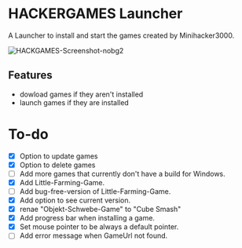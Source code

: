 # HACKERGAMES Launcher

A Launcher to install and start the games created by Minihacker3000.

![HACKGAMES-Screenshot-nobg2](https://github.com/user-attachments/assets/04016300-3a33-4249-b5b9-212f4f448604)

## Features
- dowload games if they aren't installed
- launch games if they are installed

# To-do
- [x] Option to update games
- [x] Option to delete games
- [ ] Add more games that currently don't have a build for Windows.
- [x] Add Little-Farming-Game.
- [ ] Add bug-free-version of Little-Farming-Game.
- [x] Add option to see current version.
- [x] renae "Objekt-Schwebe-Game" to "Cube Smash"
- [x] Add progress bar when installing a game.
- [x] Set mouse pointer to be always a default pointer.
- [ ] Add error message when GameUrl not found.